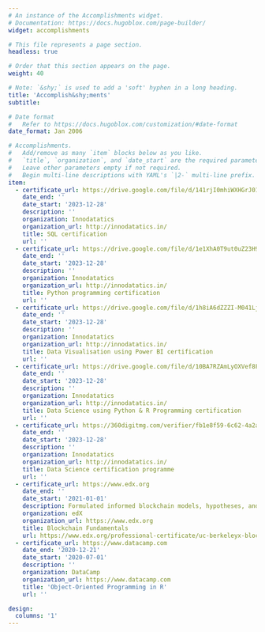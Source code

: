 ```yaml
---
# An instance of the Accomplishments widget.
# Documentation: https://docs.hugoblox.com/page-builder/
widget: accomplishments

# This file represents a page section.
headless: true

# Order that this section appears on the page.
weight: 40

# Note: `&shy;` is used to add a 'soft' hyphen in a long heading.
title: 'Accomplish&shy;ments'
subtitle:

# Date format
#   Refer to https://docs.hugoblox.com/customization/#date-format
date_format: Jan 2006

# Accomplishments.
#   Add/remove as many `item` blocks below as you like.
#   `title`, `organization`, and `date_start` are the required parameters.
#   Leave other parameters empty if not required.
#   Begin multi-line descriptions with YAML's `|2-` multi-line prefix.
item:
  - certificate_url: https://drive.google.com/file/d/141rjI0mhiWXHGrJ01lQqIgMzrVFk5_0N/view?usp=sharing
    date_end: ''
    date_start: '2023-12-28'
    description: ''
    organization: Innodatatics
    organization_url: http://innodatatics.in/
    title: SQL certification
    url: ''
  - certificate_url: https://drive.google.com/file/d/1e1XhA0T9ut0uZ23H9wKuuV-JfoSEH9ob/view?usp=sharing
    date_end: ''
    date_start: '2023-12-28'
    description: ''
    organization: Innodatatics
    organization_url: http://innodatatics.in/
    title: Python programming certification
    url: ''
  - certificate_url: https://drive.google.com/file/d/1h8iA6dZZZI-M041LjjkXye1Kfr1xs9sn/view?usp=sharing
    date_end: ''
    date_start: '2023-12-28'
    description: ''
    organization: Innodatatics
    organization_url: http://innodatatics.in/
    title: Data Visualisation using Power BI certification
    url: ''
  - certificate_url: https://drive.google.com/file/d/10BA7RZAmLyOXVef8FeejUj5JueMR_ha5/view?usp=sharing
    date_end: ''
    date_start: '2023-12-28'
    description: ''
    organization: Innodatatics
    organization_url: http://innodatatics.in/
    title: Data Science using Python & R Programming certification
    url: ''
  - certificate_url: https://360digitmg.com/verifier/fb1e8f59-6c62-4a2a-a62a-f18c8da4e8eb
    date_end: ''
    date_start: '2023-12-28'
    description: ''
    organization: Innodatatics
    organization_url: http://innodatatics.in/
    title: Data Science certification programme
    url: ''
  - certificate_url: https://www.edx.org
    date_end: ''
    date_start: '2021-01-01'
    description: Formulated informed blockchain models, hypotheses, and use cases.
    organization: edX
    organization_url: https://www.edx.org
    title: Blockchain Fundamentals
    url: https://www.edx.org/professional-certificate/uc-berkeleyx-blockchain-fundamentals
  - certificate_url: https://www.datacamp.com
    date_end: '2020-12-21'
    date_start: '2020-07-01'
    description: ''
    organization: DataCamp
    organization_url: https://www.datacamp.com
    title: 'Object-Oriented Programming in R'
    url: ''

design:
  columns: '1'
---
```


